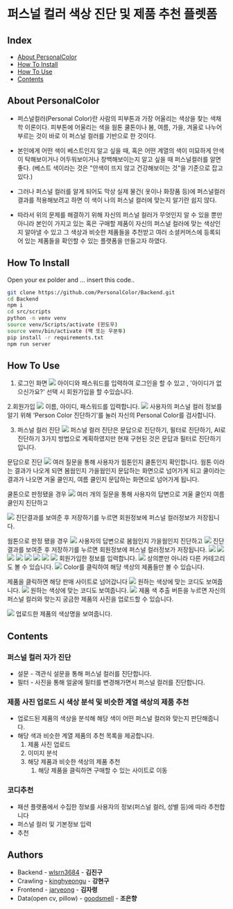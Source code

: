 # 퍼스널 컬러 색상 진단 및 제품 추천 플렛폼
## Index
  - [About PersonalColor](#about-personalcolor)
  - [How To Install](#how-to-install)
  - [How To Use](#how-to-use)
  - [Contents](#contents)

## About PersonalColor
- 퍼스널컬러(Personal Color)란 사람의 피부톤과 가장 어울리는 색상을 찾는 색채학 이론이다. 피부톤에 어울리는 색을 웜톤 쿨톤이나 봄, 여름, 가을, 겨울로 나누어 부르는 것이 바로 이 퍼스널 컬러를 기반으로 한 것이다.

- 본인에게 어떤 색이 베스트인지 알고 싶을 때, 혹은 어떤 계열의 색이 미묘하게 안색이 탁해보이거나 어두워보이거나 창백해보이는지 알고 싶을 때 퍼스널컬러를 알면 좋다.
(베스트 색이라는 것은 "안색이 뜨지 않고 건강해보이는 것"을 기준으로 잡고 있다.)

- 그러나 퍼스널 컬러를 알게 되어도 막상 실제 물건( 옷이나 화장품 등)에 퍼스널컬러 결과를 적용해보려고 하면 이 색이 나의 퍼스널 컬러에 맞는지 알기란 쉽지 않다.

- 따라서 위의 문제를 해결하기 위해 자신의 퍼스널 컬러가 무엇인지 알 수 있을 뿐만 아니라 본인이 가지고 있는 혹은 구매할 제품이 자신의 퍼스널 컬러에 맞는 색상인지 알아낼 수 있고 그 색상과 비슷한 제품들을 추천받고 여러 소셜커머스에 등록되어 있는 제품들을 확인할 수 있는 플랫폼을 만들고자 하였다.

## How To Install
Open your ex polder and ... insert this code..

```sh
git clone https://github.com/PersonalColor/Backend.git
cd Backend
npm i
cd src/scripts
python -m venv venv
source venv/Scripts/activate (윈도우)
source venv/bin/activate (맥 또는 우분투)
pip install -r requirements.txt
npm run server
```
## How To Use
1. 로그인 화면
![](/imgs/1.PNG)
아이디와 패스워드를 입력하여 로그인을 할 수 있고 , '아이디가 없으신가요?' 선택 시 회원가입을 할 수있습니다.<br>

2.회원가입
![](/imgs/2.PNG)
이름, 아이디, 패스워드를 입력합니다.
![](/imgs/3.PNG)
사용자의 퍼스널 컬러 정보를 알기 위해 'Person Color 진단하기'를 눌러 자신의 Personal Color를 검사합니다.<br>

3. 퍼스널 컬러 진단
![](/imgs/4.PNG)
퍼스널 컬러 진단은 문답으로 진단하기, 필터로 진단하기, AI로 진단하기 3가지 방법으로 계획하였지만 현재 구현된 것은 문답과 필터로 진단하기입니다.<br>

문답으로 진단
![](/imgs/5.PNG)
여러 질문을 통해 사용자가 웜톤인지 쿨톤인지 확인합니다. 웜톤 이라는 결과가 나오게 되면 봄웜인지 가을웜인지 문답하는 화면으로 넘어가게 되고 쿨이라는 결과가 나오면 겨울 쿨인지, 여름 쿨인지 문답하는 화면으로 넘어가게 됩니다.<br>

쿨톤으로 판정됐을 경우
![](/imgs/19.PNG)
여러 개의 질문을 통해 사용자의 답변으로 겨울 쿨인지 여름 쿨인지 진단하고 <br>

![](/imgs/20.PNG)
진단결과를 보여준 후 저장하기를 누르면 회원정보에 퍼스널 컬러정보가 저장됩니다.<br>

웜톤으로 판정 됐을 경우
![](/imgs/6.PNG)
사용자의 답변으로 봄웜인지 가을웜인지 진단하고
![](/imgs/7.PNG)
진단결과를 보여준 후 저장하기를 누르면 회원정보에 퍼스널 컬러정보가 저장됩니다.
![](/imgs/16.PNG)
![](/imgs/23.PNG)
![](/imgs/21.PNG)
![](/imgs/22.PNG)
![](/imgs/17.PNG)
![](/imgs/18.PNG)
![](/imgs/8.PNG)
![](/imgs/9.PNG)
회원가입한 정보를 입력합니다.
![](/imgs/13.PNG)
상의뿐만 아니라 다른 카테고리도 볼 수 있습니다.
![](/imgs/10.PNG)
Color를 클릭하여 해당 색상의 제품들만 볼 수 있습니다.<br>

제품을 클릭하면 해당 판매 사이트로 넘어갑니다
![](/imgs/11.PNG)
원하는 색상에 맞는 코디도 보여줍니다.
![](/imgs/12.PNG)
원하는 색상에 맞는 코디도 보여줍니다.
![](/imgs/14.PNG)
제품 색 추출 버튼을 누르면 자신의 퍼스널 컬러와 맞는지 궁금한 제품의 사진을 업로드할 수 있습니다.<br>

![](/imgs/15.PNG)
업로드한 제품의 색상명을 보여줍니다.

 
## Contents
### 퍼스널 컬러 자가 진단

- 설문 - 객관식 설문을 통해 퍼스널 컬러를 진단합니다.
- 필터 - 사진을 통해 얼굴에 필터를 변경해가면서 퍼스널 컬러를 진단합니다.

### 제품 사진 업로드 시 색상 분석 및 비슷한 계열 색상의 제품 추천

- 업로드된 제품의 색상을 분석해 해당 색이 어떤 퍼스널 컬러와 맞는지 판단해줍니다.
- 해당 색과 비슷한 계열 제품의 추천 목록을 제공합니다.
    1. 제품 사진 업로드
    2. 이미지 분석
    3. 해당 제품과 비슷한 색상의 제품 추천
        1. 해당 제품을 클릭하면 구매할 수 있는 사이트로 이동

### 코디추천

- 패션 플랫폼에서 수집한 정보를 사용자의 정보(퍼스널 컬러, 성별 등)에 따라 추천합니다
- 퍼스널 컬러 및 기본정보 입력
- 추천


## Authors
  - Backend - [wlsrn3684](https://github.com/wlsrn3684) - **김진구**
  - Crawling - [kinghyeongu](https://github.com/kinghyeongu) - **강현구**
  - Frontend - [jaryeong](https://github.com/jaryeong) - **김자령**
  - Data(open cv, pillow) - [goodsmell](https://github.com/goodsmell) - **조은향**
